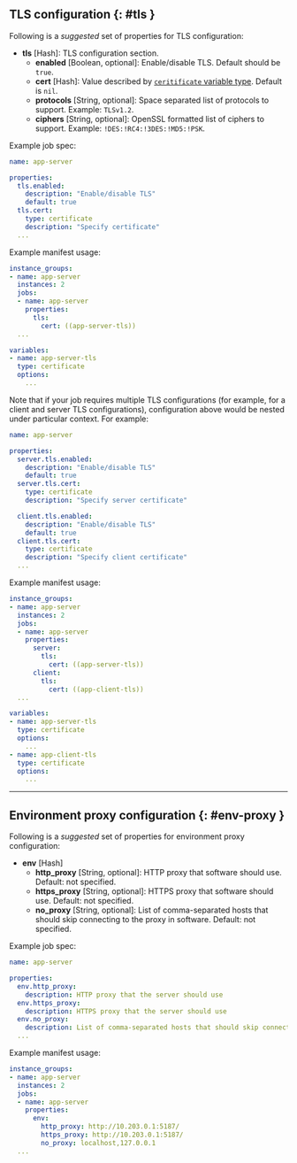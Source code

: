 ## TLS configuration {: #tls }

Following is a _suggested_ set of properties for TLS configuration:

* **tls** [Hash]: TLS configuration section.
    * **enabled** [Boolean, optional]: Enable/disable TLS. Default should be `true`.
    * **cert** [Hash]: Value described by [`ceritificate` variable type](variable-types.md#certificate). Default is `nil`.
    * **protocols** [String, optional]: Space separated list of protocols to support. Example: `TLSv1.2`.
    * **ciphers** [String, optional]: OpenSSL formatted list of ciphers to support. Example: `!DES:!RC4:!3DES:!MD5:!PSK`.

Example job spec:

```yaml
name: app-server

properties:
  tls.enabled:
    description: "Enable/disable TLS"
    default: true
  tls.cert:
    type: certificate
    description: "Specify certificate"
  ...
```

Example manifest usage:

```yaml
instance_groups:
- name: app-server
  instances: 2
  jobs:
  - name: app-server
    properties:
      tls:
        cert: ((app-server-tls))
  ...

variables:
- name: app-server-tls
  type: certificate
  options:
    ...
```

Note that if your job requires multiple TLS configurations (for example, for a client and server TLS configurations), configuration above would be nested under particular context. For example:

```yaml
name: app-server

properties:
  server.tls.enabled:
    description: "Enable/disable TLS"
    default: true
  server.tls.cert:
    type: certificate
    description: "Specify server certificate"

  client.tls.enabled:
    description: "Enable/disable TLS"
    default: true
  client.tls.cert:
    type: certificate
    description: "Specify client certificate"
  ...
```

Example manifest usage:

```yaml
instance_groups:
- name: app-server
  instances: 2
  jobs:
  - name: app-server
    properties:
      server:
        tls:
          cert: ((app-server-tls))
      client:
        tls:
          cert: ((app-client-tls))
  ...

variables:
- name: app-server-tls
  type: certificate
  options:
    ...
- name: app-client-tls
  type: certificate
  options:
    ...
```

---
## Environment proxy configuration {: #env-proxy }

Following is a _suggested_ set of properties for environment proxy configuration:

* **env** [Hash]
    * **http_proxy** [String, optional]: HTTP proxy that software should use. Default: not specified.
    * **https_proxy** [String, optional]: HTTPS proxy that software should use. Default: not specified.
    * **no_proxy** [String, optional]: List of comma-separated hosts that should skip connecting to the proxy in software. Default: not specified.

Example job spec:

```yaml
name: app-server

properties:
  env.http_proxy:
    description: HTTP proxy that the server should use
  env.https_proxy:
    description: HTTPS proxy that the server should use
  env.no_proxy:
    description: List of comma-separated hosts that should skip connecting to the proxy in the server
  ...
```

Example manifest usage:

```yaml
instance_groups:
- name: app-server
  instances: 2
  jobs:
  - name: app-server
    properties:
      env:
        http_proxy: http://10.203.0.1:5187/
        https_proxy: http://10.203.0.1:5187/
        no_proxy: localhost,127.0.0.1
  ...
```
